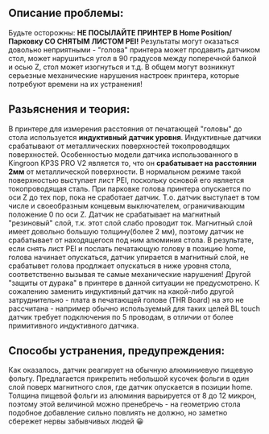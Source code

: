 ## Описание проблемы:
Будьте осторожны: **НЕ ПОСЫЛАЙТЕ ПРИНТЕР В Home Position/Парковку СО СНЯТЫМ ЛИСТОМ PEI!**
Результаты могут оказаться довольно неприятными - "голова" принтера может продавить датчиком стол, может нарушиться угол в 90 градусов между поперечной
балкой и осью Z, стол может изогнуться и т.д. 
В общем могут возникнут серьезные механические нарушения настроек принтера, которые потребуют времени на их устранения!

## Разьяснения и теория:
В принтере для измерения расстояния от печатающей "головы"  до стола используется **индуктивный датчик уровня**. 
Индуктивные датчики срабатывают от металлических поверхностей токопроводящих поверхностей. 
Особенностью модели датчика использованного в Kingroon KP3S PRO V2 является то, что он **срабатывает на расстоянии 2мм** 
от металлической поверхности. В нормальном режиме такой поверхностью выступает лист PEI, поскольку основой его является токопроводящая сталь.
При парковке голова принтера опускается по оси Z до тех пор, пока не сработает датчик. Т.о. датчик выступает в том числе и своеобразным концевым 
выключателем, ограничивающим положение 0 по оси Z.
Датчик не срабатывает на магнитный "резиновый" слой, т.к. этот слой слабо проводит ток. 
Магнитный слой имеет довольно большую толщину(более 2 мм), поэтому датчик не срабатывает от находящегося под ним алюминия стола.
В результате, если снять лист PEI и послать печатающую голову в позицию home, голова начинает опускаться, датчик упирается в магнитный слой, не срабатывет
голова продлжает опускаться в ниже уровня стола, соответственно вызывая те самые механические нарушения!
Другой "защиты от дурака" в принтере в данной ситуации не предусмотрено.
К сожалению заменить индуктивный датчик на какой-либо другой затруднительно - плата в печатающей голове (THR Board) на это
не рассчитана - например обычно используемый для таких целей BL touch датчик требует подключения по 5 проводам, 
в отличии от более примитивного индуктивного датчика. 

## Способы устранения, предупреждения:
Как оказалось, датчик реагирует на обычную алюминиевую пищевую фольгу. Предлагается прикрепить небольшой кусочек фольги в один слой поверх магнитного слоя, 
где датчик опускается в позиции home. 
Толщина пищевой фольги из алюминия варьируется от 8 до 12 микрон, поэтому этой величиной можно пренебречь - на геометрию стола подобное добавление 
сильно повлиять не должно, но заметно сбережет нервы забывчивых людей 😀
